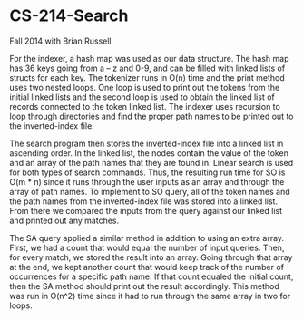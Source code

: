 # CS-214-Search
Fall 2014 with Brian Russell


For the indexer, a hash map was used as our data structure. The hash map has 36 keys going
from a – z and 0-9, and can be filled with linked lists of structs for each key. The tokenizer runs in O(n) time
and the print method uses two nested loops. One loop is used to print out the tokens from the initial
linked lists and the second loop is used to obtain the linked list of records connected to the token linked
list. The indexer uses recursion to loop through directories and find the proper path names to be printed
out to the inverted-index file.

The search program then stores the inverted-index file into a linked list in ascending order. In
the linked list, the nodes contain the value of the token and an array of the path names that they are
found in. Linear search is used for both types of search commands. Thus, the resulting run time for SO is
O(m * n) since it runs through the user inputs as an array and through the array of path names.
To implement to SO query, all of the token names and the path names from the inverted-index file was stored into a linked list. From there we compared the inputs from the query against our linked list and printed out any matches.

The SA query applied a similar method in addition to using an extra array. First, we had a count
that would equal the number of input queries. Then, for every match, we stored the result into an array.
Going through that array at the end, we kept another count that would keep track of the number of
occurrences for a specific path name. If that count equaled the initial count, then the SA method should
print out the result accordingly. This method was run in O(n^2) time since it had to run through the
same array in two for loops.

